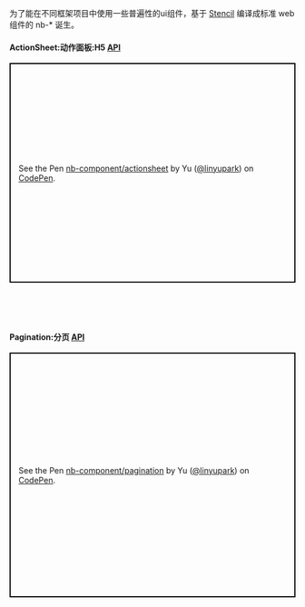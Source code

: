 为了能在不同框架项目中使用一些普遍性的ui组件，基于 [Stencil](stenciljs.com) 编译成标准 web 组件的 nb-* 诞生。

#### ActionSheet:动作面板:H5 [API](https://github.com/linyupark/nb-component/blob/master/src/components/actionsheet/readme.md)

<p class="codepen" data-height="387" data-theme-id="0" data-default-tab="html,result" data-user="linyupark" data-slug-hash="XOvGav" style="height: 387px; box-sizing: border-box; display: flex; align-items: center; justify-content: center; border: 2px solid black; margin: 1em 0; padding: 1em;" data-pen-title="nb-component/actionsheet">
  <span>See the Pen <a href="https://codepen.io/linyupark/pen/XOvGav/">
  nb-component/actionsheet</a> by Yu (<a href="https://codepen.io/linyupark">@linyupark</a>)
  on <a href="https://codepen.io">CodePen</a>.</span>
</p>

<br />
<br />
<br />

#### Pagination:分页 [API](https://github.com/linyupark/nb-component/blob/master/src/components/pagination/readme.md)

<p class="codepen" data-height="431" data-theme-id="0" data-default-tab="html,result" data-user="linyupark" data-slug-hash="GzVLNX" style="height: 431px; box-sizing: border-box; display: flex; align-items: center; justify-content: center; border: 2px solid black; margin: 1em 0; padding: 1em;" data-pen-title="nb-component/pagination">
  <span>See the Pen <a href="https://codepen.io/linyupark/pen/GzVLNX/">
  nb-component/pagination</a> by Yu (<a href="https://codepen.io/linyupark">@linyupark</a>)
  on <a href="https://codepen.io">CodePen</a>.</span>
</p>

<script async src="https://static.codepen.io/assets/embed/ei.js"></script>
